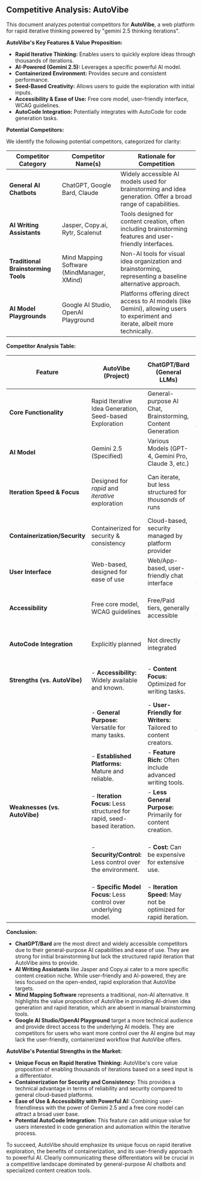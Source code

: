 ## Competitive Analysis: AutoVibe

This document analyzes potential competitors for **AutoVibe**, a web platform for rapid iterative thinking powered by "gemini 2.5 thinking iterations".

**AutoVibe's Key Features & Value Proposition:**

* **Rapid Iterative Thinking:**  Enables users to quickly explore ideas through thousands of iterations.
* **AI-Powered (Gemini 2.5):** Leverages a specific powerful AI model.
* **Containerized Environment:**  Provides secure and consistent performance.
* **Seed-Based Creativity:**  Allows users to guide the exploration with initial inputs.
* **Accessibility & Ease of Use:** Free core model, user-friendly interface, WCAG guidelines.
* **AutoCode Integration:**  Potentially integrates with AutoCode for code generation tasks.

**Potential Competitors:**

We identify the following potential competitors, categorized for clarity:

| Competitor Category         | Competitor Name(s)                  | Rationale for Competition                                                                                             |
|-----------------------------|---------------------------------------|-----------------------------------------------------------------------------------------------------------------------|
| **General AI Chatbots**     | ChatGPT, Google Bard, Claude          | Widely accessible AI models used for brainstorming and idea generation. Offer a broad range of capabilities.             |
| **AI Writing Assistants**   | Jasper, Copy.ai, Rytr, Scalenut       | Tools designed for content creation, often including brainstorming features and user-friendly interfaces.                  |
| **Traditional Brainstorming Tools** | Mind Mapping Software (MindManager, XMind) | Non-AI tools for visual idea organization and brainstorming, representing a baseline alternative approach.         |
| **AI Model Playgrounds**    | Google AI Studio, OpenAI Playground    | Platforms offering direct access to AI models (like Gemini), allowing users to experiment and iterate, albeit more technically. |


**Competitor Analysis Table:**

| Feature                       | AutoVibe (Project)                                      | ChatGPT/Bard (General LLMs)                               | Jasper/Copy.ai (AI Writing Assistants)                        | Mind Mapping Software (Traditional)                       | Google AI Studio/OpenAI Playground (AI Model Playgrounds)           |
|-------------------------------|---------------------------------------------------------|-------------------------------------------------------------|---------------------------------------------------------------|-----------------------------------------------------------|----------------------------------------------------------------------|
| **Core Functionality**       | Rapid Iterative Idea Generation, Seed-based Exploration | General-purpose AI Chat, Brainstorming, Content Generation   | AI-powered Content Creation, Brainstorming for Writing        | Visual Idea Organization, Brainstorming (Manual)          | Direct Access to AI Models, Experimentation, Prompt Engineering     |
| **AI Model**                  | Gemini 2.5 (Specified)                                | Various Models (GPT-4, Gemini Pro, Claude 3, etc.)         | Various Models (GPT-3.5/4, custom models)                     | N/A (Non-AI)                                                | Gemini, GPT Family, etc. (User Selectable)                         |
| **Iteration Speed & Focus**    | Designed for *rapid* and *iterative* exploration        | Can iterate, but less structured for *thousands* of runs    | Iteration for content refinement, less focused on *rapid* exploration | Manual iteration, slower, focus on visual organization       | Can iterate through prompts, speed depends on user interaction      |
| **Containerization/Security** | Containerized for security & consistency              | Cloud-based, security managed by platform provider          | Cloud-based, security managed by platform provider          | Desktop/Cloud, security depends on software & user setup | Cloud-based, security managed by platform provider                |
| **User Interface**            | Web-based, designed for ease of use                      | Web/App-based, user-friendly chat interface                 | Web-based, user-friendly, content-focused UI                | Desktop/Web-based, visual, structured UI                 | Web-based, more technical, prompt-focused UI                       |
| **Accessibility**             | Free core model, WCAG guidelines                        | Free/Paid tiers, generally accessible                         | Paid, varying accessibility features                            | Free/Paid versions, accessibility varies                   | Free/Paid tiers, generally accessible for developers/technical users |
| **AutoCode Integration**      | Explicitly planned                                    | Not directly integrated                                     | Limited/Indirect integration (e.g., code snippets)           | N/A                                                       | N/A                                                                    |
| **Strengths (vs. AutoVibe)**   | - **Accessibility:** Widely available and known.         | - **Content Focus:** Optimized for writing tasks.             | - **Visual Organization:** Excellent for structuring ideas.   | - **Direct Model Access:** Full control over model and parameters. |
|                               | - **General Purpose:** Versatile for many tasks.       | - **User-Friendly for Writers:** Tailored to content creators. | - **Non-AI Baseline:** Simple, reliable for basic brainstorming. | - **Cutting Edge Models:** Access to latest AI advancements.      |
|                               | - **Established Platforms:** Mature and reliable.       | - **Feature Rich:** Often include advanced writing tools.     | - **Collaboration Features:** Many tools are collaborative.     | - **Customization:** Highly customizable model parameters.         |
| **Weaknesses (vs. AutoVibe)**  | - **Iteration Focus:** Less structured for rapid, seed-based iteration. | - **Less General Purpose:** Primarily for content creation.     | - **Manual Process:** Lacks AI-powered idea generation.      | - **Technical Expertise:** Requires more technical knowledge.       |
|                               | - **Security/Control:** Less control over the environment. | - **Cost:** Can be expensive for extensive use.             | - **Less "Rapid Iteration":** Not designed for thousands of quick iterations. | - **Less User-Friendly UI:** More geared towards developers.          |
|                               | - **Specific Model Focus:** Less control over underlying model. | - **Iteration Speed:** May not be optimized for rapid iteration. | - **No AI-Powered Generation:** Relies solely on user input.   | - **Lack of Containerization/Specific Workflow:** More generic.  |


**Conclusion:**

* **ChatGPT/Bard** are the most direct and widely accessible competitors due to their general-purpose AI capabilities and ease of use. They are strong for initial brainstorming but lack the structured rapid iteration that AutoVibe aims to provide.
* **AI Writing Assistants** like Jasper and Copy.ai cater to a more specific content creation niche. While user-friendly and AI-powered, they are less focused on the open-ended, rapid exploration that AutoVibe targets.
* **Mind Mapping Software** represents a traditional, non-AI alternative. It highlights the value proposition of AutoVibe in providing AI-driven idea generation and rapid iteration, which are absent in manual brainstorming tools.
* **Google AI Studio/OpenAI Playground** target a more technical audience and provide direct access to the underlying AI models. They are competitors for users who want more control over the AI engine but may lack the user-friendly, containerized workflow that AutoVibe offers.

**AutoVibe's Potential Strengths in the Market:**

* **Unique Focus on Rapid Iterative Thinking:** AutoVibe's core value proposition of enabling thousands of iterations based on a seed input is a differentiator.
* **Containerization for Security and Consistency:** This provides a technical advantage in terms of reliability and security compared to general cloud-based platforms.
* **Ease of Use & Accessibility with Powerful AI:** Combining user-friendliness with the power of Gemini 2.5 and a free core model can attract a broad user base.
* **Potential AutoCode Integration:** This feature can add unique value for users interested in code generation and automation within the iterative process.

To succeed, AutoVibe should emphasize its unique focus on rapid iterative exploration, the benefits of containerization, and its user-friendly approach to powerful AI. Clearly communicating these differentiators will be crucial in a competitive landscape dominated by general-purpose AI chatbots and specialized content creation tools.